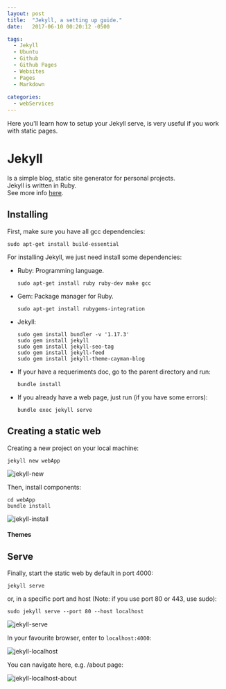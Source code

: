 ```yaml
---
layout: post
title:  "Jekyll, a setting up guide."
date:   2017-06-10 00:20:12 -0500

tags:
  - Jekyll
  - Ubuntu
  - Github
  - Github Pages
  - Websites
  - Pages
  - Markdown
  
categories:
  - webServices
---
```


Here you'll learn how to setup your Jekyll serve, is very useful if you work with static pages.

# Jekyll

Is a simple blog, static site generator for personal projects.  
Jekyll is written in Ruby.  
See more info [here](https://jekyllrb.com/).

## Installing

First, make sure you have all gcc dependencies:

    sudo apt-get install build-essential

For installing Jekyll, we just need install some dependencies:

* Ruby: Programming language.

      sudo apt-get install ruby ruby-dev make gcc

* Gem: Package manager for Ruby.

      sudo apt-get install rubygems-integration

* Jekyll:

      sudo gem install bundler -v '1.17.3'  
      sudo gem install jekyll  
      sudo gem install jekyll-seo-tag  
      sudo gem install jekyll-feed  
      sudo gem install jekyll-theme-cayman-blog  

* If your have a requeriments doc, go to the parent directory and run:

      bundle install

* If you already have a web page, just run (if you have some errors):

      bundle exec jekyll serve

## Creating a static web

Creating a new project on your local machine:

    jekyll new webApp
    
![jekyll-new][jekyll_new]

Then, install components:

    cd webApp
    bundle install

![jekyll-install][jekyll_install]

#### Themes

## Serve

Finally, start the static web by default in port 4000:

    jekyll serve

or, in a specific port and host (Note: if you use port 80 or 443, use sudo):

    sudo jekyll serve --port 80 --host localhost

![jekyll-serve][jekyll_serve]

In your favourite browser, enter to `localhost:4000`:

![jekyll-localhost][jekyll_localhost]

You can navigate here, e.g. /about page:

![jekyll-localhost-about][jekyll_localhost_about]

[jekyll_new]:             /assets/webApp/jekyll/jekyll_new.png
[jekyll_install]:         /assets/webApp/jekyll/jekyll_install.png
[jekyll_serve]:           /assets/webApp/jekyll/jekyll_serve.png
[jekyll_localhost]:       /assets/webApp/jekyll/jekyll_localhost.png
[jekyll_localhost_about]: /assets/webApp/jekyll/jekyll_localhost_about.png

